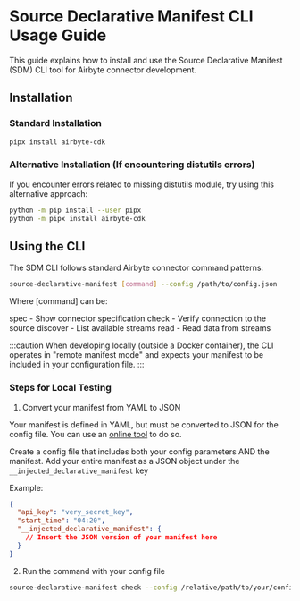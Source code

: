 # Source Declarative Manifest CLI Usage Guide

This guide explains how to install and use the Source Declarative Manifest (SDM) CLI tool for Airbyte connector development.

## Installation

### Standard Installation

```bash
pipx install airbyte-cdk
```

### Alternative Installation (If encountering distutils errors)

If you encounter errors related to missing distutils module, try using this alternative approach:

```bash
python -m pip install --user pipx
python -m pipx install airbyte-cdk
```

## Using the CLI

The SDM CLI follows standard Airbyte connector command patterns:

```bash
source-declarative-manifest [command] --config /path/to/config.json
```

Where [command] can be:

spec - Show connector specification
check - Verify connection to the source
discover - List available streams
read - Read data from streams

:::caution
When developing locally (outside a Docker container), the CLI operates in "remote manifest mode" and expects your manifest to be included in your configuration file.
:::

### Steps for Local Testing

1. Convert your manifest from YAML to JSON

Your manifest is defined in YAML, but must be converted to JSON for the config file. You can use an [online tool](https://onlineyamltools.com/convert-yaml-to-json) to do so.

Create a config file that includes both your config parameters AND the manifest. Add your entire manifest as a JSON object under the `__injected_declarative_manifest` key

Example:

```json
{
  "api_key": "very_secret_key",
  "start_time": "04:20",
  "__injected_declarative_manifest": {
    // Insert the JSON version of your manifest here
  }
}
```

2. Run the command with your config file

```bash
source-declarative-manifest check --config /relative/path/to/your/config.json
```
